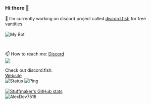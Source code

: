 ### Hi there 👋

🔭 I’m currently working on discord project called [discord.fish](https://discord.fish) for free vantities</br>
<br>
![My Bot](https://discord.c99.nl/widget/theme-1/1146393409284747335.png)</br>

</br>

📫 How to reach me: [Discord](https://discord.fish/pawpatrol)</br>
![](https://discord.c99.nl/widget/theme-2/213586333677912064.png)

Check out discord.fish:</br>
[Website](https://discord.fish)<br>
![Status](https://status.stuffmaker.wtf/api/badge/15/status) ![Ping](https://status.stuffmaker.wtf/api/badge/15/ping) <br><br>
[![Stuffmaker's GitHub stats](https://github-readme-stats.vercel.app/api?username=MrStuffmaker&show_icons=true&theme=merko)](https://stuffmaker.dev)
</br>
<img src="https://komarev.com/ghpvc/?username=MrStuffmaker&label=Profile%20views&color=00FFFF&style=flat" alt="AlexDev7518" />
